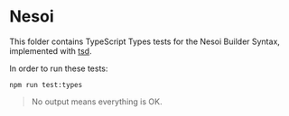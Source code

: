 # Nesoi

This folder contains TypeScript Types tests for the Nesoi Builder Syntax, implemented with [tsd](https://github.com/tsdjs/tsd).

In order to run these tests:
```
npm run test:types
```

> No output means everything is OK.